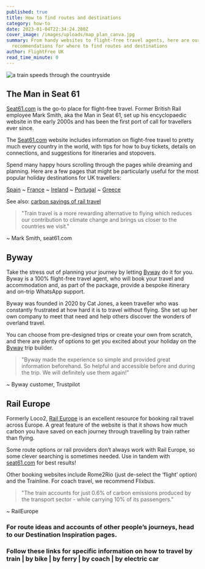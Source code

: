 ```yaml
---
published: true
title: How to find routes and destinations
category: how-to
date: 2023-01-04T22:34:24.280Z
cover_image: /images/uploads/map_plan_canva.jpg
summary: From handy websites to flight-free travel agents, here are our top
  recommendations for where to find routes and destinations
author: FlightFree UK
read_time_minute: 0
---
```

![a train speeds through the countryside](/images/uploads/train_countryside_canva.jpg)

## The Man in Seat 61

[Seat61.com](https://www.seat61.com/) is the go-to place for flight-free travel. Former British Rail employee Mark Smith, aka the Man in Seat 61, set up his encyclopaedic website in the early 2000s and has been the first port of call for travellers ever since. 

The [Seat61.com](https://www.seat61.com/) website includes information on flight-free travel to pretty much every country in the world, with tips for how to buy tickets, details on connections, and suggestions for itineraries and stopovers. 

Spend many happy hours scrolling through the pages while dreaming and planning. Here are a few pages that might be particularly useful for the most popular holiday destinations for UK travellers: 

[Spain](https://www.seat61.com/Spain.htm) ~ [France](https://www.seat61.com/France.htm) ~ [Ireland](https://www.seat61.com/train-and-ferry-to-dublin.htm) ~ [Portugal](https://www.seat61.com/Portugal.htm) ~ [Greece](https://www.seat61.com/Greece.htm)

See also: [carbon savings of rail travel](https://www.seat61.com/CO2flights)

> "Train travel is a more rewarding alternative to flying which reduces our contribution to climate change and brings us closer to the countries we visit." 

~ Mark Smith, seat61.com

## Byway

Take the stress out of planning your journey by letting [Byway](https://www.byway.travel/) do it for you. Byway is a 100% flight-free travel agent, who will book your travel and accommodation and, as part of the package, provide a bespoke itinerary and on-trip WhatsApp support.

Byway was founded in 2020 by Cat Jones, a keen traveller who was constantly frustrated at how hard it is to travel without flying. She set up her own company to meet that need and help others discover the wonders of overland travel. 

You can choose from pre-designed trips or create your own from scratch, and there are plenty of options to get you excited about your holiday on the [Byway](https://www.byway.travel/) trip builder. 

> "Byway made the experience so simple and provided great information beforehand. So helpful and accessible before and during the trip. We will definitely use them again!" 

~ Byway customer, Trustpilot

## Rail Europe

Formerly Loco2, [Rail Europe](https://raileurope.com/) is an excellent resource for booking rail travel across Europe. A great feature of the website is that it shows how much carbon you have saved on each journey through travelling by train rather than flying. 

Some route options or rail providers don’t always work with Rail Europe, so some clever searching is sometimes needed. Use in tandem with [seat61.com](http://seat61.com) for best results! 

Other booking websites include Rome2Rio (just de-select the ‘flight’ option) and the Trainline. For coach travel, we recommend Flixbus.

> "The train accounts for just 0.6% of carbon emissions produced by the transport sector - while carrying 10% of its passengers." 

~ RailEurope

### For route ideas and accounts of other people’s journeys, head to our Destination Inspiration pages.

### Follow these links for specific information on how to travel by train | by bike | by ferry | by coach | by electric car
